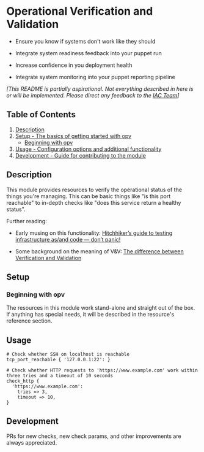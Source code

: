 # Operational Verification and Validation

* Ensure you know if systems don't work like they should

* Integrate system readiness feedback into your puppet run

* Increase confidence in you deployment health

* Integrate system monitoring into your puppet reporting pipeline

_[This README is partially aspirational. Not everything described in here is or will be implemented. Please direct any feedback to the [IAC Team](https://puppetlabs.github.io/iac/team/2021/01/20/reaching-out.html)]_

## Table of Contents

1. [Description](#description)
1. [Setup - The basics of getting started with opv](#setup)
    * [Beginning with opv](#beginning-with-opv)
1. [Usage - Configuration options and additional functionality](#usage)
1. [Development - Guide for contributing to the module](#development)

## Description

This module provides resources to verify the operational status of the things you're managing.
This can be basic things like "is this port reachable" to in-depth checks like "does this service return a healthy status".

Further reading:

* Early musing on this functionality: [Hitchhiker’s guide to testing infrastructure as/and code — don’t panic!](https://puppet.com/blog/hitchhikers-guide-to-testing-infrastructure-as-and-code/)

* Some background on the meaning of V&V: [The difference between Verification and Validation](https://www.easterbrook.ca/steve/2010/11/the-difference-between-verification-and-validation/)

## Setup

### Beginning with opv

The resources in this module work stand-alone and straight out of the box.
If anything has special needs, it will be described in the resource's reference section.

## Usage

```puppet
# Check whether SSH on localhost is reachable
tcp_port_reachable { '127.0.0.1:22': }
```

```puppet
# Check whether HTTP requests to 'https://www.example.com' work within three tries and a timeout of 10 seconds
check_http {
  'https://www.example.com':
    tries => 3,
    timeout => 10,
}
```

## Development

PRs for new checks, new check params, and other improvements are always appreciated.

[1]: https://puppet.com/docs/pdk/latest/pdk_generating_modules.html
[2]: https://puppet.com/docs/puppet/latest/puppet_strings.html
[3]: https://puppet.com/docs/puppet/latest/puppet_strings_style.html
